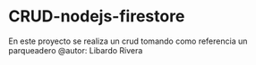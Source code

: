 # CRUD-nodejs-firestore
En este proyecto se realiza un crud tomando como referencia un parqueadero 
@autor: Libardo Rivera
